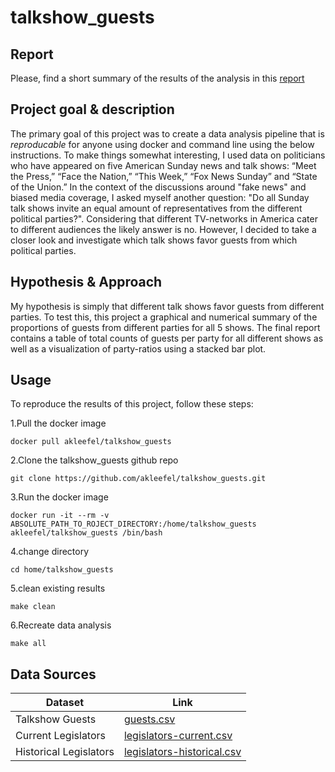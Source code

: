 
# talkshow_guests

## Report 

Please, find a short summary of the results of the analysis in this [report](documents/talkshow_guests_report.md)


## Project goal & description
The primary goal of this project was to create a data analysis pipeline that is *reproducable* for anyone using docker and command line using the below instructions. To make things somewhat interesting, I used data on politicians who have appeared on five American Sunday news and talk shows: “Meet the Press,” “Face the Nation,” “This Week,” “Fox News Sunday” and “State of the Union.” In the context of the discussions around "fake news" and biased media coverage, I asked myself another question: "Do all Sunday talk shows invite an equal amount of representatives from the different political parties?". Considering that different TV-networks in America cater to different audiences the likely answer is no. However, I decided to take a closer look and investigate which talk shows favor guests from which political parties.

## Hypothesis & Approach
My hypothesis is simply that different talk shows favor guests from different parties. To test this, this project a graphical and numerical summary of the proportions of guests from different parties for all 5 shows. The final report contains a table of total counts of guests per party for all different shows as well as a visualization of party-ratios using a stacked bar plot.

## Usage
To reproduce the results of this project, follow these steps:

1.Pull the docker image

`docker pull akleefel/talkshow_guests`

2.Clone the talkshow_guests github repo

`git clone https://github.com/akleefel/talkshow_guests.git`

3.Run the docker image

`docker run -it --rm -v ABSOLUTE_PATH_TO_ROJECT_DIRECTORY:/home/talkshow_guests akleefel/talkshow_guests /bin/bash`

4.change directory

`cd home/talkshow_guests`

5.clean existing results

`make clean`

6.Recreate data analysis

`make all`


## Data Sources

|Dataset|Link|
|---|---|
|Talkshow Guests|[guests.csv](https://github.com/TheUpshot/Sunday-Shows)|
|Current Legislators|[legislators-current.csv](https://github.com/unitedstates/congress-legislators)|
|Historical Legislators|[legislators-historical.csv](https://github.com/unitedstates/congress-legislators)|
